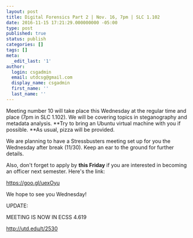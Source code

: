 ```yaml
---
layout: post
title: Digital Forensics Part 2 | Nov. 16, 7pm | SLC 1.102
date: 2016-11-15 17:21:29.000000000 -05:00
type: post
published: true
status: publish
categories: []
tags: []
meta:
  _edit_last: '1'
author:
  login: csgadmin
  email: utdcsg@gmail.com
  display_name: csgadmin
  first_name: ''
  last_name: ''
---
```


Meeting number 10 will take place <span class="aBn" tabindex="0" data-term="goog_264755098"><span class="aQJ">this Wednesday</span></span> at the regular time and place (<span class="aBn" tabindex="0" data-term="goog_264755099"><span class="aQJ">7pm</span></span> in SLC 1.102). We will be covering topics in steganography and metadata analysis. **Try to bring an Ubuntu virtual machine with you if possible. **As usual, pizza will be provided.

We are planning to have a Stressbusters meeting set up for you the <span class="aBn" tabindex="0" data-term="goog_264755100"><span class="aQJ">Wednesday</span></span> after break (11/30). Keep an ear to the ground for further details.

<!--more-->

Also, don't forget to apply by **<span class="aBn" tabindex="0" data-term="goog_264755101"><span class="aQJ">this Friday</span></span>** if you are interested in becoming an officer next semester. Here's the link:

<https://goo.gl/uexOyu>

We hope to see you <span class="aBn" tabindex="0" data-term="goog_264755102"><span class="aQJ">Wednesday</span></span>!

UPDATE:

MEETING IS NOW IN ECSS 4.619

<http://utd.edu/t/2530>



